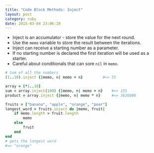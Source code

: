 ```yaml
---
title: "Code Block Methods: Inject" 
layout: post
category: ruby
date: 2015-03-04 23:06:28 
---
```


- Inject is an accumulator - store the value for the next round.
- Use the `memo` variable to store the result between the iterations.
- Inject can receive a starting number as a parameter.
- If no starting number is declared the first iteration will be used as a starter.
- Careful about conditionals that can sore `nil` in `memo`.

```ruby
# Sum of all the numbers
(1..10).inject {|memo, n| memo + n} 		#=> 55
```

```ruby
array = [*1..10]
sum = array.inject(100) {|memo, n| memo + n} 	#=> 155
product = array.inject {|memo, n| memo * n} 	#=> 3628800
```

```ruby
fruits = ["banana", "apple", "orange", "pear"]
longest_word = fruits.inject do |memo, fruit|
	if memo.length > fruit.length
		memo
	else
		fruit
	end
end
# gets the longest word
#=> "orange"
```